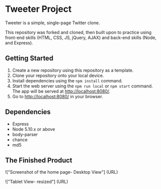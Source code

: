 # Tweeter Project

Tweeter is a simple, single-page Twitter clone.

This repository was forked and cloned, then built upon to practice using front-end skills (HTML, CSS, JS, jQuery, AJAX) and back-end skills (Node, and Express). 

## Getting Started

1. Create a new repository using this repository as a template.
2. Clone your repository onto your local device.
3. Install dependencies using the `npm install` command.
3. Start the web server using the `npm run local` or `npm start` command. The app will be served at <http://localhost:8080/>.
4. Go to <http://localhost:8080/> in your browser.

## Dependencies

- Express
- Node 5.10.x or above
- body-parser
- chance
- md5

## The Finished Product

!["Screenshot of the home page- Desktop View"] (URL)

!["Tablet View- resized"] (URL)
